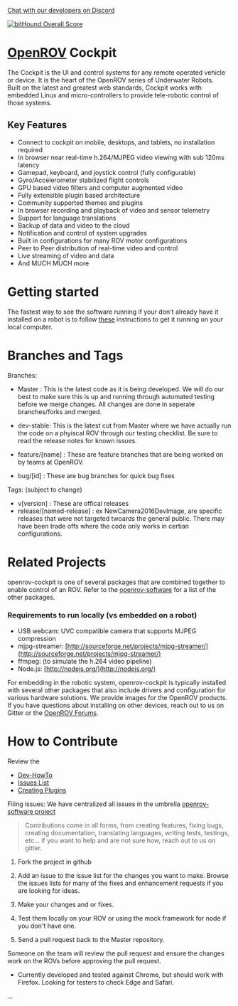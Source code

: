 [Chat with our developers on Discord](https://openrov.github.io/discord-dev-chat-redirect/)

[![bitHound Overall Score](https://www.bithound.io/github/OpenROV/openrov-cockpit/badges/score.svg)](https://www.bithound.io/github/OpenROV/openrov-cockpit)

# [OpenROV](http://openrov.com/) Cockpit

The Cockpit is the UI and control systems for any remote operated vehicle or device.  It is the heart of the OpenROV series of Underwater Robots.  
Built on the latest and greatest web standards, Cockpit works with embedded Linux and micro-controllers to provide tele-robotic control of those systems.  

## Key Features
* Connect to cockpit on mobile, desktops, and tablets, no installation required
* In browser near real-time h.264/MJPEG video viewing with sub 120ms latency
* Gamepad, keyboard, and joystick control (fully configurable)
* Gyro/Accelerometer stabilized flight controls 
* GPU based video filters and computer augmented video
* Fully extensible plugin based architecture
* Community supported themes and plugins
* In browser recording and playback of video and sensor telemetry
* Support for language translations
* Backup of data and video to the cloud
* Notification and control of system upgrades
* Built in configurations for many ROV motor configurations
* Peer to Peer distribution of real-time video and control
* Live streaming of video and data
* And MUCH MUCH more


# Getting started
The fastest way to see the software running if your don't already have it installed on a robot is to follow [these](docs/DEV-HOWTO.md) instructions to get it running on your local computer.

# Branches and Tags
Branches:

* Master : This is the latest code as it is being developed. We will do our best to make sure this is up and running through automated testing before we merge changes.  All changes are done in seperate branches/forks and merged.

* dev-stable: This is the latest cut from Master where we have actually run the code on a phyiscal ROV through our testing checklist.  Be sure to read the release notes for known issues.

* feature/[name] : These are feature branches that are being worked on by teams at OpenROV.

* bug/[id] : These are bug branches for quick bug fixes

Tags:
(subject to change)
* v[version] : These are offical releases
* release/[named-release] : ex NewCamera2016DevImage, are specific releases that were not targeted twoards the general public.  There may have been trade offs where the code only works in certian configurations.

# Related Projects

openrov-cockpit is one of several packages that are combined together to enable control of an ROV.  Refer to the [openrov-software](https://github.com/OpenROV/openrov-software) for a list of the other packages.

### Requirements to run locally (vs embedded on a robot)
- USB webcam:  UVC compatible camera that supports MJPEG compression
- mjpg-streamer:  [http://sourceforge.net/projects/mjpg-streamer/](http://sourceforge.net/projects/mjpg-streamer/)
- ffmpeg: (to simulate the h.264 video pipeline)
- Node.js:  [http://nodejs.org/](http://nodejs.org/)

For embedding in the robotic system, openrov-cockpit is typically installed with several other packages that also include drivers and configuration for various hardware solutions.  We provide images for the OpenROV products. If you have questions about installing on other devices, reach out to us on Gitter or the [OpenROV Forums](http://forum.openrov.com).


# How to Contribute

Review the 
* [Dev-HowTo](docs/DEV-HOWTO.md)
* [Issues List](https://github.com/openrov/openrov-software/issues)
* [Creating Plugins](docs/CREATING-PLUGINS.md)

Filing issues: We have centralized all issues in the umbrella [openrov-software project](https://github.com/openrov/openrov-software/issues)

> Contributions come in all forms, from creating features, fixing bugs, creating documentation, translating languages, writing tests, testings, etc... if you want to help and are not sure how, reach out to us on gitter.

1) Fork the project in github

2) Add an issue to the issue list for the changes you want to make.  Browse the issues lists for many of the fixes and enhancement requests if you are looking for ideas.

3) Make your changes and or fixes.

4) Test them locally on your ROV or using the mock framework for node if you don't have one.

5) Send a pull request back to the Master repository.

Someone on the team will review the pull request and ensure the changes work on the ROVs before approving the pull request.

* Currently developed and tested against Chrome, but should work with Firefox.  Looking for testers to check Edge and Safari.

...
